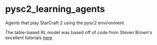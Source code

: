# pysc2_learning_agents
Agents that play StarCraft 2 using the pysc2 environment

The table-based RL model was based off of code from Steven Brown's excellent tutorials [here](https://itnext.io/build-a-sparse-reward-pysc2-agent-a44e94ba5255)
